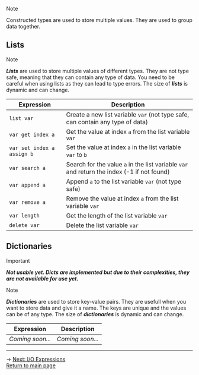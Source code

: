 > [!NOTE]
> Constructed types are used to store multiple values. They are used to group data together.

## Lists
> [!NOTE]
> ***Lists*** are used to store multiple values of different types. They are not type safe, meaning that they can contain any type of data. You need to be careful when using lists as they can lead to type errors. The size of ***lists*** is dynamic and can change.

| Expression | Description |
|---|---|
| `list var` | Create a new list variable `var` (not type safe, can contain any type of data) |
| `var get index a` | Get the value at index `a` from the list variable `var` |
| `var set index a assign b` | Set the value at index `a` in the list variable `var` to `b` |
| `var search a` | Search for the value `a` in the list variable `var` and return the index (-1 if not found) |
| `var append a` | Append `a` to the list variable `var` (not type safe) |
| `var remove a` | Remove the value at index `a` from the list variable `var` |
| `var length` | Get the length of the list variable `var` |
| `delete var` | Delete the list variable `var` |

## Dictionaries
> [!IMPORTANT]
> ***Not usable yet. Dicts are implemented but due to their complexities, they are not available for use yet.***

> [!NOTE]
> ***Dictionaries*** are used to store key-value pairs. They are usefull when you want to store data and give it a name. The keys are unique and the values can be of any type. The size of ***dictionaries*** is dynamic and can change.

| Expression | Description |
|---|---|
| *Coming soon...* | *Coming soon...* |

---
-> [Next: I/O Expressions](io_expressions.md)\
[Return to main page](README.md)